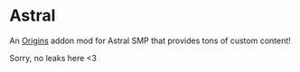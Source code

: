 # Astral

An [Origins](https://github.com/apace100/origins-fabric) addon mod for Astral SMP that provides tons of custom content!

Sorry, no leaks here <3
